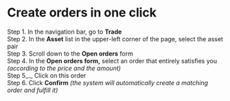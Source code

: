 # Create orders in one click

Step 1. In the navigation bar, go to **Trade**  
Step 2. In the **Asset** list in the upper-left corner of the page, select the asset pair  
Step 3. Scroll down to the **Open orders** form  
Step 4. In the **Open orders form,** select an order that entirely satisfies you _\(according to the price and the amount\)_  
Step 5_._ Click on this order  
Step 6. Click **Confirm** _\(the system will automatically create a matching order and fulfill it\)_

